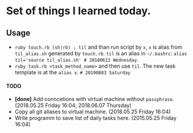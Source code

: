 # Set of things I learned today.

## Usage
- `ruby touch.rb (sh|rb) ; til` and than run script by `x`, `x` is alias from `til_alias.sh` generated by `touch.rb`. `til` is an alias in `~/.bashrc`: `alias til='source til_alias.sh' # 20180613 Wednesday`.
- `ruby task.rb <task_method_name>` and then use `til`. The new task template is at the `alias x`. `# 20190803 Saturday`


#### TODO

- **[done]** Add conncetions with virtual machine without `passphrase`. (2018.05.25 Friday 16:04; 2018.06.07 Thursday)
- Copy all git aliases to virtual machine. (2018.05.25 Friday 16:04)
- Write programm to save list of daily tasks here. (2015.05.25 Friday 16:04)
